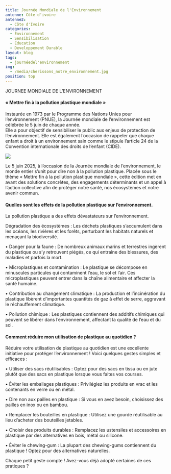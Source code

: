 ```yaml
---
title: Journée Mondiale de l'Environnement
antenne: Côte d'ivoire
antenne2:
  - Côte d'Ivoire
categories:
  - Environnement
  - Sensibilisation
  - Education
  - Developpement Durable
layout: blog
tags:
  - journéedel'environnement
img:
  - /media/cherissons_notre_environnement.jpg
position: top
---
```

JOURNEE MONDIALE DE L’ENVIRONNEMENT

#### **« Mettre fin à la pollution plastique mondiale »**

Instaurée en 1973 par le Programme des Nations Unies pour l’environnement (PNUE), la Journée mondiale de l’environnement est célébrée le 5 juin de chaque année.\
Elle a pour objectif de sensibiliser le public aux enjeux de protection de l’environnement. Elle est également l’occasion de rappeler que chaque enfant a droit à un environnement sain comme le stipule l’article 24 de la Convention internationale des droits de l’enfant (CIDE).

![](/media/odd-banniere-agenda-c3a86.jpg)

Le 5 juin 2025, à l’occasion de la Journée mondiale de l’environnement, le monde entier s’unit pour dire non à la pollution plastique. Placée sous le thème « Mettre fin à la pollution plastique mondiale », cette édition met en avant des solutions concrètes, des engagements déterminants et un appel à l’action collective afin de protéger notre santé, nos écosystèmes et notre avenir commun.

#### **Quelles sont les effets de la pollution plastique sur l’environnement.**

La pollution plastique a des effets dévastateurs sur l’environnement. 

Dégradation des écosystèmes : Les déchets plastiques s’accumulent dans les océans, les rivières et les forêts, perturbant les habitats naturels et menaçant la biodiversité.

•	Danger pour la faune : De nombreux animaux marins et terrestres ingèrent du plastique ou s’y retrouvent piégés, ce qui entraîne des blessures, des maladies et parfois la mort.

•	Microplastiques et contamination : Le plastique se décompose en minuscules particules qui contaminent l’eau, le sol et l’air. Ces microplastiques peuvent entrer dans la chaîne alimentaire et affecter la santé humaine.

•	Contribution au changement climatique : La production et l’incinération du plastique libèrent d’importantes quantités de gaz à effet de serre, aggravant le réchauffement climatique.

•	Pollution chimique : Les plastiques contiennent des additifs chimiques qui peuvent se libérer dans l’environnement, affectant la qualité de l’eau et du sol.

#### **Comment réduire mon utilisation de plastique au quotidien ?**

Réduire votre utilisation de plastique au quotidien est une excellente initiative pour protéger l’environnement ! Voici quelques gestes simples et efficaces :

•	Utiliser des sacs réutilisables : Optez pour des sacs en tissu ou en jute plutôt que des sacs en plastique lorsque vous faites vos courses.

•	Éviter les emballages plastiques : Privilégiez les produits en vrac et les contenants en verre ou en métal.

•	Dire non aux pailles en plastique : Si vous en avez besoin, choisissez des pailles en inox ou en bambou.

•	Remplacer les bouteilles en plastique : Utilisez une gourde réutilisable au lieu d’acheter des bouteilles jetables.

•	Choisir des produits durables : Remplacez les ustensiles et accessoires en plastique par des alternatives en bois, métal ou silicone.

•	Éviter le chewing-gum : La plupart des chewing-gums contiennent du plastique ! Optez pour des alternatives naturelles.

Chaque petit geste compte ! Avez-vous déjà adopté certaines de ces pratiques ?
